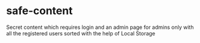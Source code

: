 # safe-content
Secret content which requires login and an admin page for admins only with all the registered users sorted with the help of Local Storage
